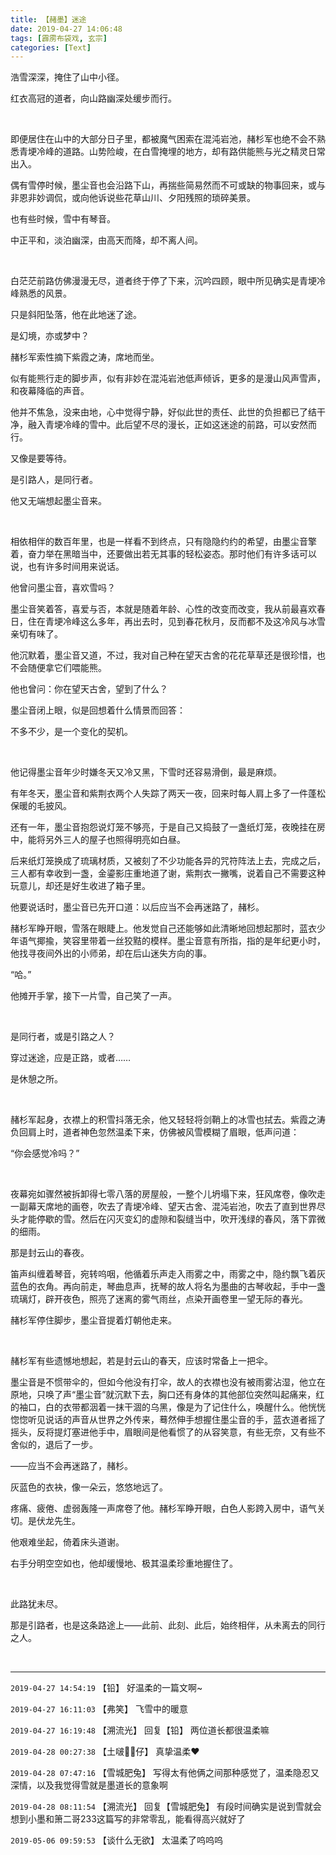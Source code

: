 ```yaml
---
title: 【赭墨】迷途
date: 2019-04-27 14:06:48
tags: [霹雳布袋戏, 玄宗]
categories: [Text]
---
```


<p>浩雪深深，掩住了山中小径。</p> 
<p>红衣高冠的道者，向山路幽深处缓步而行。</p> 
<p>&nbsp;</p> 
<p>即便居住在山中的大部分日子里，都被魔气困索在混沌岩池，赭杉军也绝不会不熟悉青埂冷峰的道路。山势险峻，在白雪掩埋的地方，却有路供能熊与光之精灵日常出入。</p> 
<p>偶有雪停时候，墨尘音也会沿路下山，再揣些简易然而不可或缺的物事回来，或与非恩非妙调侃，或向他诉说些花草山川、夕阳残照的琐碎美景。</p> 
<p>也有些时候，雪中有琴音。</p> 
<p>中正平和，淡泊幽深，由高天而降，却不离人间。</p> 
<p>&nbsp;</p> 
<p>白茫茫前路仿佛漫漫无尽，道者终于停了下来，沉吟四顾，眼中所见确实是青埂冷峰熟悉的风景。</p> 
<p>只是斜阳坠落，他在此地迷了途。</p> 
<p>是幻境，亦或梦中？</p> 
<p>赭杉军索性摘下紫霞之涛，席地而坐。</p> 
<p>似有能熊行走的脚步声，似有非妙在混沌岩池低声倾诉，更多的是漫山风声雪声，和夜幕降临的声音。</p> 
<p>他并不焦急，没来由地，心中觉得宁静，好似此世的责任、此世的负担都已了结干净，融入青埂冷峰的雪中。此后望不尽的漫长，正如这迷途的前路，可以安然而行。</p> 
<p>又像是要等待。</p> 
<p>是引路人，是同行者。</p> 
<p>他又无端想起墨尘音来。</p> 
<p>&nbsp;</p> 
<p>相依相伴的数百年里，也是一样看不到终点，只有隐隐约约的希望，由墨尘音擎着，奋力举在黑暗当中，还要做出若无其事的轻松姿态。那时他们有许多话可以说，也有许多时间用来说话。</p> 
<p>他曾问墨尘音，喜欢雪吗？</p> 
<p>墨尘音笑着答，喜爱与否，本就是随着年龄、心性的改变而改变，我从前最喜欢春日，住在青埂冷峰这么多年，再出去时，见到春花秋月，反而都不及这冷风与冰雪亲切有味了。</p> 
<p>他沉默着，墨尘音又道，不过，我对自己种在望天古舍的花花草草还是很珍惜，也不会随便拿它们喂能熊。</p> 
<p>他也曾问：你在望天古舍，望到了什么？</p> 
<p>墨尘音闭上眼，似是回想着什么情景而回答：</p> 
<p>不多不少，是一个变化的契机。</p> 
<p>&nbsp;</p> 
<p>他记得墨尘音年少时嫌冬天又冷又黑，下雪时还容易滑倒，最是麻烦。</p> 
<p>有年冬天，墨尘音和紫荆衣两个人失踪了两天一夜，回来时每人肩上多了一件蓬松保暖的毛披风。</p> 
<p>还有一年，墨尘音抱怨说灯笼不够亮，于是自己又捣鼓了一盏纸灯笼，夜晚挂在房中，能将另外三人的屋子也照得明亮如白昼。</p> 
<p>后来纸灯笼换成了琉璃材质，又被刻了不少功能各异的咒符阵法上去，完成之后，三人都有幸收到一盏，金鎏影庄重地道了谢，紫荆衣一撇嘴，说着自己不需要这种玩意儿，却还是好生收进了箱子里。</p> 
<p>他要说话时，墨尘音已先开口道：以后应当不会再迷路了，赭杉。</p> 
<p>赭杉军睁开眼，雪落在眼睫上。他发觉自己还能够如此清晰地回想起那时，蓝衣少年语气揶揄，笑容里带着一丝狡黠的模样。墨尘音意有所指，指的是年纪更小时，他找寻夜间外出的小师弟，却在后山迷失方向的事。</p> 
<p>“哈。”</p> 
<p>他摊开手掌，接下一片雪，自己笑了一声。</p> 
<p>&nbsp;</p> 
<p>是同行者，或是引路之人？</p> 
<p>穿过迷途，应是正路，或者……</p> 
<p>是休憩之所。</p> 
<p>&nbsp;</p> 
<p>赭杉军起身，衣襟上的积雪抖落无余，他又轻轻将剑鞘上的冰雪也拭去。紫霞之涛负回肩上时，道者神色忽然温柔下来，仿佛被风雪模糊了眉眼，低声问道：</p> 
<p>“你会感觉冷吗？”</p> 
<p>&nbsp;</p> 
<p>夜幕宛如骤然被拆卸得七零八落的房屋般，一整个儿坍塌下来，狂风席卷，像吹走一副幕天席地的画卷，吹去了青埂冷峰、望天古舍、混沌岩池，吹去了直到世界尽头才能停歇的雪。然后在闪灭变幻的虚隙和裂缝当中，吹开浅绿的春风，落下霏微的细雨。</p> 
<p>那是封云山的春夜。</p> 
<p>笛声纠缠着琴音，宛转呜咽，他循着乐声走入雨雾之中，雨雾之中，隐约飘飞着灰蓝色的衣角。再向前走，琴曲息声，抚琴的故人将名为墨曲的古琴收起，手中一盏琉璃灯，辟开夜色，照亮了迷离的雾气雨丝，点染开画卷里一望无际的春光。</p> 
<p>赭杉军停住脚步，墨尘音提着灯朝他走来。</p> 
<p>&nbsp;</p> 
<p>赭杉军有些遗憾地想起，若是封云山的春天，应该时常备上一把伞。</p> 
<p>墨尘音是不惯带伞的，但如今他没有打伞，故人的衣襟也没有被雨雾沾湿，他立在原地，只唤了声“墨尘音”就沉默下去，胸口还有身体的其他部位突然叫起痛来，红的袖口，白的衣带都洇着一抹干涸的乌黑，像是为了记住什么，唤醒什么。他恍恍惚惚听见说话的声音从世界之外传来，蓦然伸手想握住墨尘音的手，蓝衣道者摇了摇头，反将提灯塞进他手中，眉眼间是他看惯了的从容笑意，有些无奈，又有些不舍似的，退后了一步。</p> 
<p>——应当不会再迷路了，赭杉。</p> 
<p>灰蓝色的衣袂，像一朵云，悠悠地远了。</p> 
<p>疼痛、疲倦、虚弱轰隆一声席卷了他。赭杉军睁开眼，白色人影跨入房中，语气关切。是伏龙先生。</p> 
<p>他艰难坐起，倚着床头道谢。</p> 
<p>右手分明空空如也，他却缓慢地、极其温柔珍重地握住了。</p> 
<p>&nbsp;</p> 
<p>此路犹未尽。</p> 
<p>那是引路者，也是这条路途上——此前、此刻、此后，始终相伴，从未离去的同行之人。</p> 
<p>&nbsp;</p>

<!-- more -->

---

`2019-04-27 14:54:19` 【铅】 好温柔的一篇文啊~

`2019-04-27 16:11:03` 【弗笑】 飞雪中的暖意

`2019-04-27 16:19:48` 【溯流光】 回复【铅】 两位道长都很温柔嘛

`2019-04-28 00:27:38` 【土啵🐯🐯仔】 真挚温柔♥️

`2019-04-28 07:47:16` 【雪城肥兔】 写得太有他俩之间那种感觉了，温柔隐忍又深情，以及我觉得雪就是墨道长的意象啊

`2019-04-28 08:11:54` 【溯流光】 回复【雪城肥兔】 有段时间确实是说到雪就会想到小墨和箫二哥233这篇写的非常零乱，能看得高兴就好了

`2019-05-06 09:59:53` 【谈什么无欲】 太温柔了呜呜呜
